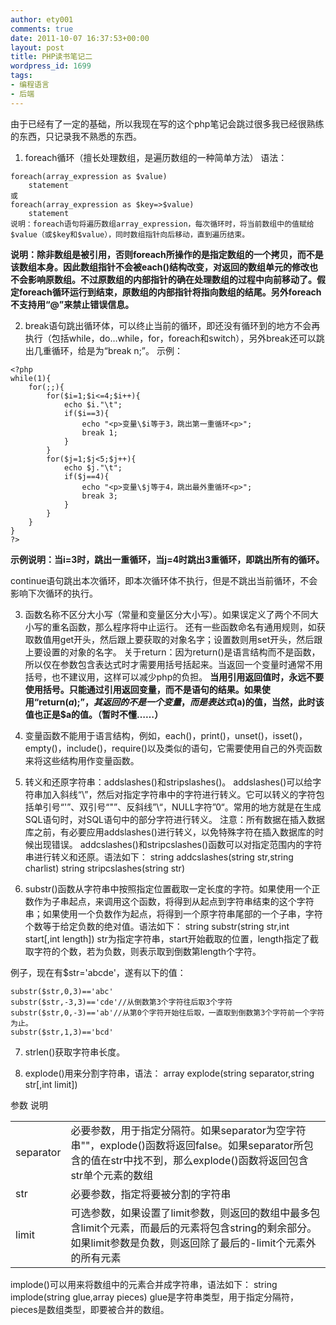 ```yaml
---
author: ety001
comments: true
date: 2011-10-07 16:37:53+00:00
layout: post
title: PHP读书笔记二
wordpress_id: 1699
tags:
- 编程语言
- 后端
---
```


由于已经有了一定的基础，所以我现在写的这个php笔记会跳过很多我已经很熟练的东西，只记录我不熟悉的东西。

1. foreach循环（擅长处理数组，是遍历数组的一种简单方法）
语法：

```
foreach(array_expression as $value)
	statement
或
foreach(array_expression as $key=>$value)
	statement
说明：foreach语句将遍历数组array_expression，每次循环时，将当前数组中的值赋给$value（或$key和$value），同时数组指针向后移动，直到遍历结束。
```

**说明：除非数组是被引用，否则foreach所操作的是指定数组的一个拷贝，而不是该数组本身。因此数组指针不会被each()结构改变，对返回的数组单元的修改也不会影响原数组。不过原数组的内部指针的确在处理数组的过程中向前移动了。假定foreach循环运行到结束，原数组的内部指针将指向数组的结尾。另外foreach不支持用“@”来禁止错误信息。**

2. break语句跳出循环体，可以终止当前的循环，即还没有循环到的地方不会再执行（包括while，do…while，for，foreach和switch），另外break还可以跳出几重循环，给是为“break n;”。
示例：

```
<?php
while(1){
	for(;;){
		for($i=1;$i<=4;$i++){
			echo $i."\t";
			if($i==3){
				echo "<p>变量\$i等于3，跳出第一重循环<p>";
				break 1;
			}
		}
		for($j=1;$j<5;$j++){
			echo $j."\t";
			if($j==4){
				echo "<p>变量\$j等于4，跳出最外重循环<p>";
				break 3;
			}
		}
	}
}
?>
```

**示例说明：当i=3时，跳出一重循环，当j=4时跳出3重循环，即跳出所有的循环。**

continue语句跳出本次循环，即本次循环体不执行，但是不跳出当前循环，不会影响下次循环的执行。

3. 函数名称不区分大小写（常量和变量区分大小写）。如果误定义了两个不同大小写的重名函数，那么程序将中止运行。
还有一些函数命名有通用规则，如获取数值用get开头，然后跟上要获取的对象名字；设置数则用set开头，然后跟上要设置的对象的名字。
关于return：因为return()是语言结构而不是函数，所以仅在参数包含表达式时才需要用括号括起来。当返回一个变量时通常不用括号，也不建议用，这样可以减少php的负担。
**当用引用返回值时，永远不要使用括号。只能通过引用返回变量，而不是语句的结果。如果使用“return($a);”，其返回的不是一个变量，而是表达式($a)的值，当然，此时该值也正是$a的值。（暂时不懂……）**

4. 变量函数不能用于语言结构，例如，each()，print()，unset()，isset()，empty()，include()，require()以及类似的语句，它需要使用自己的外壳函数来将这些结构用作变量函数。

5. 转义和还原字符串：addslashes()和stripslashes()。
addslashes()可以给字符串加入斜线“\”，然后对指定字符串中的字符进行转义。它可以转义的字符包括单引号“'”、双引号“"”、反斜线”\“，NULL字符”0“。常用的地方就是在生成SQL语句时，对SQL语句中的部分字符进行转义。
注意：所有数据在插入数据库之前，有必要应用addslashes()进行转义，以免特殊字符在插入数据库的时候出现错误。
addcslashes()和stripcslashes()函数可以对指定范围内的字符串进行转义和还原。语法如下：
string addcslashes(string str,string charlist)
string stripcslashes(string str)

6. substr()函数从字符串中按照指定位置截取一定长度的字符。如果使用一个正数作为子串起点，来调用这个函数，将得到从起点到字符串结束的这个字符串；如果使用一个负数作为起点，将得到一个原字符串尾部的一个子串，字符个数等于给定负数的绝对值。语法如下：
string substr(string str,int start[,int length])
str为指定字符串，start开始截取的位置，length指定了截取字符的个数，若为负数，则表示取到倒数第length个字符。

例子，现在有$str='abcde'，遂有以下的值：

```
substr($str,0,3)=='abc'
substr($str,-3,3)=='cde'//从倒数第3个字符往后取3个字符
substr($str,0,-3)=='ab'//从第0个字符开始往后取，一直取到倒数第3个字符前一个字符为止。
substr($str,1,3)=='bcd'
```

7. strlen()获取字符串长度。

8. explode()用来分割字符串，语法：
array explode(string separator,string str[,int limit])
<table cellpadding="0" cellspacing="0" >
<tbody >
<tr >
参数
说明
</tr>
<tr >

<td >separator
</td>

<td >必要参数，用于指定分隔符。如果separator为空字符串""，explode()函数将返回false。如果separator所包含的值在str中找不到，那么explode()函数将返回包含str单个元素的数组
</td>
</tr>
<tr >

<td >str
</td>

<td >必要参数，指定将要被分割的字符串
</td>
</tr>
<tr >

<td >limit
</td>

<td >可选参数，如果设置了limit参数，则返回的数组中最多包含limit个元素，而最后的元素将包含string的剩余部分。如果limit参数是负数，则返回除了最后的-limit个元素外的所有元素
</td>
</tr>
</tbody>
</table>

implode()可以用来将数组中的元素合并成字符串，语法如下：
string implode(string glue,array pieces)
glue是字符串类型，用于指定分隔符，pieces是数组类型，即要被合并的数组。
